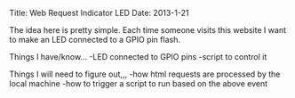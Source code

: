 Title: Web Request Indicator LED
Date: 2013-1-21

The idea here is pretty simple. Each time someone visits this website I want to make an LED connected to a GPIO pin flash.

Things I have/know...
-LED connected to GPIO pins
-script to control it 

Things I will need to figure out,,,
-how html requests are processed by the local machine
-how to trigger a script to run based on the above event
